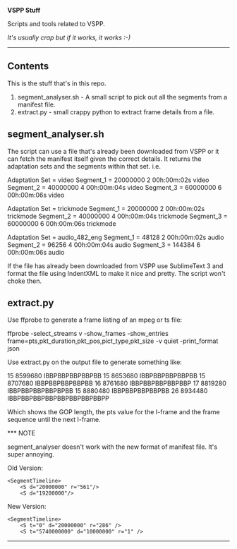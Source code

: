 **VSPP Stuff**

Scripts and tools related to VSPP.

*It's usually crap but if it works, it works :-)*

---

## Contents

This is the stuff that's in this repo.

1. segment_analyser.sh - A small script to pick out all the segments from a manifest file.
2. extract.py - small crappy python to extract frame details from a file.

## segment_analyser.sh

The script can use a file that's already been downloaded from VSPP or it can fetch the manifest itself given the correct details. It returns the adaptation sets and the segments within that set. i.e.

Adaptation Set = video
Segment_1 = 20000000 2 00h:00m:02s video
Segment_2 = 40000000 4 00h:00m:04s video
Segment_3 = 60000000 6 00h:00m:06s video

Adaptation Set = trickmode
Segment_1 = 20000000 2 00h:00m:02s trickmode
Segment_2 = 40000000 4 00h:00m:04s trickmode
Segment_3 = 60000000 6 00h:00m:06s trickmode

Adaptation Set = audio_482_eng
Segment_1 = 48128 2 00h:00m:02s audio
Segment_2 = 96256 4 00h:00m:04s audio
Segment_3 = 144384 6 00h:00m:06s audio

If the file has already been downloaded from VSPP use SublimeText 3 and format the file using IndentXML to make it nice and pretty. The script won't choke then.

## extract.py

Use ffprobe to generate a frame listing of an mpeg or ts file:

ffprobe -select_streams v -show_frames -show_entries frame=pts,pkt_duration,pkt_pos,pict_type,pkt_size -v quiet -print_format json <file>

Use extract.py on the output file to generate something like:

15 8599680 IBBPBBPBBPBBPBB
15 8653680 IBBPBBPBBPBBPBB
15 8707680 IBBPBBPBBPBBPBB
16 8761680 IBBPBBPBBPBBPBBP
17 8819280 IBBPBBPBBPBBPBPBB
15 8880480 IBBPBBPBBPBBPBB
26 8934480 IBBPBBPBBPBBPBBPBBPBBPBBPP

Which shows the GOP length, the pts value for the I-frame and the frame sequence until the next I-frame.

*** NOTE

segment_analyser doesn't work with the new format of manifest file. It's super annoying.

Old Version:

	<SegmentTimeline>
		<S d="20000000" r="561"/>
		<S d="19200000"/>

New Version:

	<SegmentTimeline>
		<S t="0" d="20000000" r="286" />
		<S t="5740000000" d="10000000" r="1" />
---
